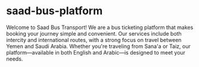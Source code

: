 # saad-bus-platform
Welcome to Saad Bus Transport! We are a bus ticketing platform that makes booking your journey simple and convenient. Our services include both intercity and international routes, with a strong focus on travel between Yemen and Saudi Arabia. Whether you're traveling from Sana'a or Taiz, our platform—available in both English and Arabic—is designed to meet your needs.
